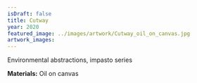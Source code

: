 ```yaml
---
isDraft: false
title: Cutway
year: 2020
featured_image: ../images/artwork/Cutway_oil_on_canvas.jpg
artwork_images: 
---
```


Environmental abstractions, impasto series

**Materials:** Oil on canvas